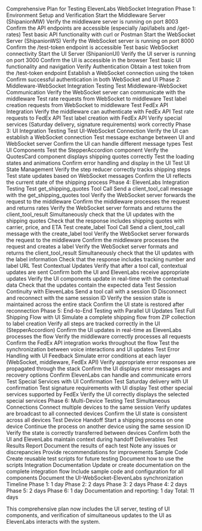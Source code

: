 Comprehensive Plan for Testing ElevenLabs WebSocket Integration
Phase 1: Environment Setup and Verification
Start the Middleware Server (ShipanionMW)
Verify the middleware server is running on port 8003
Confirm the API endpoints are accessible (especially /api/labels and /get-rates)
Test basic API functionality with curl or Postman
Start the WebSocket Server (ShipanionWS)
Verify the WebSocket server is running on port 8000
Confirm the /test-token endpoint is accessible
Test basic WebSocket connectivity
Start the UI Server (ShipanionUI)
Verify the UI server is running on port 3000
Confirm the UI is accessible in the browser
Test basic UI functionality and navigation
Verify Authentication
Obtain a test token from the /test-token endpoint
Establish a WebSocket connection using the token
Confirm successful authentication in both WebSocket and UI
Phase 2: Middleware-WebSocket Integration Testing
Test Middleware-WebSocket Communication
Verify the WebSocket server can communicate with the middleware
Test rate requests from WebSocket to middleware
Test label creation requests from WebSocket to middleware
Test FedEx API Integration
Verify the middleware can authenticate with FedEx API
Test rate requests to FedEx API
Test label creation with FedEx API
Verify special services (Saturday delivery, signature requirements) work correctly
Phase 3: UI Integration Testing
Test UI-WebSocket Connection
Verify the UI can establish a WebSocket connection
Test message exchange between UI and WebSocket server
Confirm the UI can handle different message types
Test UI Components
Test the StepperAccordion component
Verify the QuotesCard component displays shipping quotes correctly
Test the loading states and animations
Confirm error handling and display in the UI
Test UI State Management
Verify the step reducer correctly tracks shipping steps
Test state updates based on WebSocket messages
Confirm the UI reflects the current state of the shipping process
Phase 4: ElevenLabs Integration Testing
Test get_shipping_quotes Tool Call
Send a client_tool_call message with the get_shipping_quotes tool
Verify the WebSocket server forwards the request to the middleware
Confirm the middleware processes the request and returns rates
Verify the WebSocket server formats and returns the client_tool_result
Simultaneously check that the UI updates with the shipping quotes
Check that the response includes shipping quotes with carrier, price, and ETA
Test create_label Tool Call
Send a client_tool_call message with the create_label tool
Verify the WebSocket server forwards the request to the middleware
Confirm the middleware processes the request and creates a label
Verify the WebSocket server formats and returns the client_tool_result
Simultaneously check that the UI updates with the label information
Check that the response includes tracking number and label URL
Test Contextual Updates
Verify that after a tool call, contextual updates are sent
Confirm both the UI and ElevenLabs receive appropriate updates
Verify the UI components update in real-time with the contextual data
Check that the updates contain the expected data
Test Session Continuity with ElevenLabs
Send a tool call with a session ID
Disconnect and reconnect with the same session ID
Verify the session state is maintained across the entire stack
Confirm the UI state is restored after reconnection
Phase 5: End-to-End Testing with Parallel UI Updates
Test Full Shipping Flow with UI
Simulate a complete shipping flow from ZIP collection to label creation
Verify all steps are tracked correctly in the UI (StepperAccordion)
Confirm the UI updates in real-time as ElevenLabs processes the flow
Verify the middleware correctly processes all requests
Confirm the FedEx API integration works throughout the flow
Test the synchronization between voice interactions and UI updates
Test Error Handling with UI Feedback
Simulate error conditions at each layer (WebSocket, middleware, FedEx API)
Verify appropriate error responses are propagated through the stack
Confirm the UI displays error messages and recovery options
Confirm ElevenLabs can handle and communicate errors
Test Special Services with UI Confirmation
Test Saturday delivery with UI confirmation
Test signature requirements with UI display
Test other special services supported by FedEx
Verify the UI correctly displays the selected special services
Phase 6: Multi-Device Testing
Test Simultaneous Connections
Connect multiple devices to the same session
Verify updates are broadcast to all connected devices
Confirm the UI state is consistent across all devices
Test Device Handoff
Start a shipping process on one device
Continue the process on another device using the same session ID
Verify the state is correctly transferred between devices
Confirm both the UI and ElevenLabs maintain context during handoff
Deliverables
Test Results Report
Document the results of each test
Note any issues or discrepancies
Provide recommendations for improvements
Sample Code
Create reusable test scripts for future testing
Document how to use the scripts
Integration Documentation
Update or create documentation on the complete integration flow
Include sample code and configuration for all components
Document the UI-WebSocket-ElevenLabs synchronization
Timeline
Phase 1: 1 day
Phase 2: 2 days
Phase 3: 2 days
Phase 4: 2 days
Phase 5: 2 days
Phase 6: 1 day
Documentation and reporting: 1 day
Total: 11 days

This comprehensive plan now includes the UI server, testing of UI components, and verification of simultaneous updates to the UI as ElevenLabs interacts with the system.